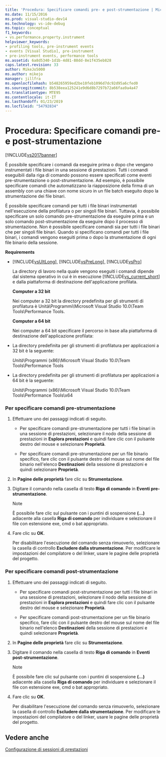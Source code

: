 ```yaml
---
title: 'Procedura: Specificare comandi pre- e post-strumentazione | Microsoft Docs'
ms.date: 11/15/2016
ms.prod: visual-studio-dev14
ms.technology: vs-ide-debug
ms.topic: conceptual
f1_keywords:
- vs.performance.property.instrument
helpviewer_keywords:
- profiling tools, pre-instrument events
- events [Visual Studio], pre-instrument
- pre-instrument events, performance tools
ms.assetid: 6a8d5340-1d1b-4d81-88dd-8e1f435eb828
caps.latest.revision: 33
author: MikeJo5000
ms.author: mikejo
manager: jillfra
ms.openlocfilehash: b548265959ed2be10feb1096d7dc92d95a6cfed0
ms.sourcegitcommit: 8b538eea125241e9d6d8b7297b72a66faa9a4a47
ms.translationtype: MTE95
ms.contentlocale: it-IT
ms.lasthandoff: 01/23/2019
ms.locfileid: "54792834"
---
```

# <a name="how-to-specify-pre--and-post-instrument-commands"></a>Procedura: Specificare comandi pre- e post-strumentazione
[!INCLUDE[vs2017banner](../includes/vs2017banner.md)]

È possibile specificare i comandi da eseguire prima o dopo che vengano instrumentati i file binari in una sessione di prestazioni. Tutti i comandi eseguibili dalla riga di comando possono essere specificati come eventi pre-strumentazione o post-strumentazione. Ad esempio, è possibile specificare comandi che automatizzano la riapposizione della firma di un assembly con una chiave con nome sicuro in un file batch eseguito dopo la strumentazione dei file binari.  
  
 È possibile specificare comandi per tutti i file binari instrumentati nell'esecuzione della profilatura o per singoli file binari. Tuttavia, è possibile specificare un solo comando pre-strumentazione da eseguire prima e un solo comando post-strumentazione da eseguire dopo il processo di strumentazione. Non è possibile specificare comandi sia per tutti i file binari che per singoli file binari. Quando si specificano comandi per tutti i file binari, i comandi vengono eseguiti prima o dopo la strumentazione di ogni file binario della sessione.  
  
 **Requirements**  
  
- [!INCLUDE[vsUltLong](../includes/vsultlong-md.md)], [!INCLUDE[vsPreLong](../includes/vsprelong-md.md)], [!INCLUDE[vsPro](../includes/vspro-md.md)]  
  
  La directory di lavoro nella quale vengono eseguiti i comandi dipende dal sistema operativo in cui è in esecuzione [!INCLUDE[vs_current_short](../includes/vs-current-short-md.md)] e dalla piattaforma di destinazione dell'applicazione profilata.  
  
  **Computer a 32 bit**  
  
  Nei computer a 32 bit la directory predefinita per gli strumenti di profilatura è Unità\Programmi\Microsoft Visual Studio 10.0\Team Tools\Performance Tools.  
  
  **Computer a 64 bit**  
  
  Nei computer a 64 bit specificare il percorso in base alla piattaforma di destinazione dell'applicazione profilata:  
  
- La directory predefinita per gli strumenti di profilatura per applicazioni a 32 bit è la seguente:  
  
   *Unità*\Programmi (x86)\Microsoft Visual Studio 10.0\Team Tools\Performance Tools  
  
- La directory predefinita per gli strumenti di profilatura per applicazioni a 64 bit è la seguente:  
  
   *Unità*\Programmi (x86)\Microsoft Visual Studio 10.0\Team Tools\Performance Tools\x64  
  
### <a name="to-specify-pre-instrument-commands"></a>Per specificare comandi pre-strumentazione  
  
1.  Effettuare uno dei passaggi indicati di seguito.  
  
    -   Per specificare comandi pre-strumentazione per tutti i file binari in una sessione di prestazioni, selezionare il nodo della sessione di prestazioni in **Esplora prestazioni** e quindi fare clic con il pulsante destro del mouse e selezionare **Proprietà**.  
  
    -   Per specificare comandi pre-strumentazione per un file binario specifico, fare clic con il pulsante destro del mouse sul nome del file binario nell'elenco **Destinazioni** della sessione di prestazioni e quindi selezionare **Proprietà**.  
  
2.  In **Pagine delle proprietà** fare clic su **Strumentazione**.  
  
3.  Digitare il comando nella casella di testo **Riga di comando** in **Eventi pre-strumentazione**.  
  
    > [!NOTE]
    >  È possibile fare clic sul pulsante con i puntini di sospensione **(...)** adiacente alla casella **Riga di comando** per individuare e selezionare il file con estensione exe, cmd o bat appropriato.  
  
4.  Fare clic su **OK**.  
  
     Per disabilitare l'esecuzione del comando senza rimuoverlo, selezionare la casella di controllo **Escludere dalla strumentazione**. Per modificare le impostazioni del compilatore o del linker, usare le pagine delle proprietà del progetto.  
  
### <a name="to-specify-post-instrument-commands"></a>Per specificare comandi post-strumentazione  
  
1.  Effettuare uno dei passaggi indicati di seguito.  
  
    -   Per specificare comandi post-strumentazione per tutti i file binari in una sessione di prestazioni, selezionare il nodo della sessione di prestazioni in **Esplora prestazioni** e quindi fare clic con il pulsante destro del mouse e selezionare **Proprietà**.  
  
    -   Per specificare comandi post-strumentazione per un file binario specifico, fare clic con il pulsante destro del mouse sul nome del file binario nell'elenco **Destinazioni** della sessione di prestazioni e quindi selezionare **Proprietà**.  
  
2.  In **Pagine delle proprietà** fare clic su **Strumentazione**.  
  
3.  Digitare il comando nella casella di testo **Riga di comando** in **Eventi post-strumentazione**.  
  
    > [!NOTE]
    >  È possibile fare clic sul pulsante con i puntini di sospensione **(...)** adiacente alla casella **Riga di comando** per individuare e selezionare il file con estensione exe, cmd o bat appropriato.  
  
4.  Fare clic su **OK**.  
  
     Per disabilitare l'esecuzione del comando senza rimuoverlo, selezionare la casella di controllo **Escludere dalla strumentazione**. Per modificare le impostazioni del compilatore o del linker, usare le pagine delle proprietà del progetto.  
  
## <a name="see-also"></a>Vedere anche  
 [Configurazione di sessioni di prestazioni](../profiling/configuring-performance-sessions.md)
